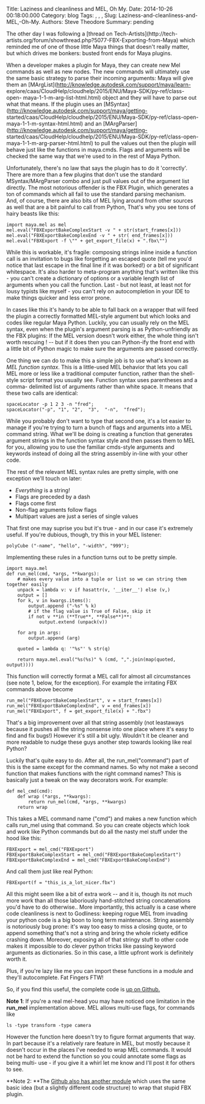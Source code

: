 Title: Laziness and cleanliness and MEL, Oh My.
Date: 2014-10-26 00:18:00.000
Category: blog
Tags: , , , 
Slug: Laziness-and-cleanliness-and-MEL,-Oh-My.
Authors: Steve Theodore
Summary: pending

The other day I was following a [thread on Tech-Artists](http://tech-
artists.org/forum/showthread.php?5077-FBX-Exporting-from-Maya) which reminded
me of one of those little Maya things that doesn't really matter, but which
drives me bonkers: busted front ends for Maya plugins.  
  
  
  
When a developer makes a plugin for Maya, they can create new Mel commands as
well as new nodes. The new commands will ultimately use the same basic
strategy to parse their incoming arguments: Maya will give them an
[MArgList](http://knowledge.autodesk.com/support/maya/learn-
explore/caas/CloudHelp/cloudhelp/2015/ENU/Maya-SDK/py-ref/class-open-
maya-1-1-m-arg-list-html.html) object and they will have to parse out what
that means. If the plugin uses an
[MSyntax](http://knowledge.autodesk.com/support/maya/getting-
started/caas/CloudHelp/cloudhelp/2015/ENU/Maya-SDK/py-ref/class-open-
maya-1-1-m-syntax-html.html) and an
[MArgParser](http://knowledge.autodesk.com/support/maya/getting-
started/caas/CloudHelp/cloudhelp/2015/ENU/Maya-SDK/py-ref/class-open-
maya-1-1-m-arg-parser-html.html) to pull the values out then the plugin will
behave just like the functions in maya.cmds.  Flags and arguments will be
checked the same way that we're used to in the rest of Maya Python.  
  
Unfortunately, there's no law that says the plugin has to do it 'correctly'.
There are more than a few plugins that don't use the standard
MSyntax/MArgParser combo and just pull values out of the argument list
directly.  The most notorious offender is the FBX Plugin, which generates a
ton of commands which all fail to use the standard parsing mechanism.  And, of
course, there are also bits of MEL lying around from other sources as well
that are a bit painful to call from Python, That's why you see tons of hairy
beasts like this:  
  

    
    
    import maya.mel as mel  
    mel.eval("FBXExportBakeComplexStart -v " + str(start_frames[x]))  
    mel.eval("FBXExportBakeComplexEnd -v " + str( end_frames[x]))  
    mel.eval("FBXExport -f \"" + get_export_file(x) + ".fbx\"")  
    

  
While this is workable, it's fragile: composing strings inline inside a
function call is an invitation to bugs like forgetting an escaped quote (tell
me you'd notice that last escape in the final line if it was borked!) or a bit
of significant whitespace. It's also harder to meta-program anything that's
written like this - you can't create a dictionary of options or a variable
length list of arguments when you call the function. Last - but not least, at
least not for lousy typists like myself - you can't rely on autocompletion in
your IDE to make things quicker and less error prone.  
  
In cases like this it's handy to be able to fall back on a wrapper that will
feed the plugin a correctly formatted MEL-style argument but which looks and
codes like regular Maya Python. Luckily, you can usually rely on the MEL
syntax, even when the plugin's argument parsing is as Python-unfriendly as the
FBX plugins: If the MEL version doesn't work either, the whole thing isn't
worth rescuing ! -- but if it does then you can Python-ify the front end with
a little bit of Python magic to make sure the arguments are passed correctly.  
  
One thing we can do to make this a simple job is to use what's known as _MEL
function syntax_.  This is a little-used MEL behavior that lets you call MEL
more or less like a traditional computer function, rather than the shell-style
script format you usually see. Function syntax uses parentheses and a comma-
delimited list of arguments rather than white space. It means that these two
calls are identical:  
  

    
    
    spaceLocator -p 1 2 3 -n "fred";  
    spaceLocator("-p", "1", "2",  "3",  "-n",  "fred");  
    

  
While you probably don't want to type that second one, it's a lot easier to
manage if you're trying to turn a bunch of flags and arguments into a MEL
command string.  What we'll be doing is creating a function that generates
argument strings in the function syntax style and then passes them to MEL for
you, allowing you to use the familiar cmds-style arguments and keywords
instead of doing all the string assembly in-line with your other code.  
  
The rest of the relevant MEL syntax rules are pretty simple, with one
exception we'll touch on later:  
  
  

  * _Everything_ is a string!
  * Flags are preceded by a dash
  * Flags come first
  * Non-flag arguments follow flags
  * Multipart values are just a series of single values

  

  

That first one may suprise you but it's true - and in our case it's extremely
useful. If you're dubious, though, try this in your MEL listener:  
  

    
    
    polyCube ("-name", "hello", "-width", "999");  
    

  
Implementing these rules in a function turns out to be pretty simple.  
  

    
    
    import maya.mel  
    def run_mel(cmd, *args, **kwargs):  
        # makes every value into a tuple or list so we can string them together easily  
        unpack = lambda v: v if hasattr(v, '__iter__') else (v,)  
        output = []  
        for k, v in kwargs.items():   
            output.append ("-%s" % k)  
            # if the flag value is True of False, skip it   
            if not v **in (**True**, **False**)**:  
                output.extend (unpack(v))  
      
        for arg in args:  
            output.append (arg)  
      
        quoted = lambda q: '"%s"' % str(q)  
      
        return maya.mel.eval("%s(%s)" % (cmd, ",".join(map(quoted, output))))  
    

  
This function will correctly format a MEL call for almost all circumstances
(see note 1, below, for the exception).  For example the irritating FBX
commands above become  
  

    
    
    run_mel("FBXExportBakeComplexStart", v = start_frames[x])  
    run_mel("FBXExportBakeComplexEnd", v = end_frames[x])  
    run_mel("FBXExport", f = get_export_file(x) + ".fbx")  
    

  
That's a big improvement over all that string assembly (not leastaways because
it pushes all the string nonsense into one place where it's easy to find and
fix bugs!)   However it's still a bit ugly. Wouldn't it be cleaner and more
readable to nudge these guys another step towards looking like real Python?  
  
Luckily that's quite easy to do. After all, the run_mel("command") part of
this is the same except for the command names. So why not make a second
function that makes functions with the right command names?  This is basically
just a tweak on the way decorators work. For example:  
  

    
    
    def mel_cmd(cmd):  
        def wrap (*args, **kwargs):  
            return run_mel(cmd, *args, **kwargs)  
        return wrap  
    

  
This takes a MEL command name ("cmd") and makes a new function which calls
run_mel using that command. So you can create objects which look and work like
Python commands but do all the nasty mel stuff under the hood like this:  
  

    
    
    FBXExport = mel_cmd("FBXExport")      
    FBXExportBakeComplexStart = mel_cmd("FBXExportBakeComplexStart")  
    FBXExportBakeComplexEnd = mel_cmd("FBXExportBakeComplexEnd")  
    

  
And call them just like real Python:  
  

    
    
    FBXExport(f = "this_is_a_lot_nicer.fbx")  
    

  
All this might seem like a bit of extra work -- and it is, though its not much
more work than all those laboriously hand-stitched string concatenations you'd
have to do otherwise.. More importantly, this actually is a case where code
cleanliness is next to Godliness: keeping rogue MEL from invading your python
code is a big boon to long term maintenance.  String assembly is notoriously
bug prone: it's way too easy to miss a closing quote, or to append something
that's not a string and bring the whole rickety edifice crashing down.
Moreover, exposing all of that stringy stuff to other code makes it impossible
to do clever python tricks like passing keyword arguments as dictionaries.  So
in this case, a little upfront work is definitely worth it.  
  
Plus, if you're lazy like me you can import these functions in a module and
they'll autocomplete. Fat Fingers FTW!  
  
So, if you find this useful, the complete code is [up on
Github.](https://gist.github.com/theodox/9a2e2b92867fa82ea328)  
  
**Note 1**: If you're a real mel-head you may have noticed one limitation in the **run_mel** implementation above.  MEL allows multi-use flags, for commands like  
  

    
    
    ls -type transform -type camera  
    

  
However the function here doesn't try to figure format arguments that way. In
part because it's a relatively rare feature in MEL, but mostly because it
doesn't occur in the places I've needed to wrap MEL commands.  It would not be
hard to extend the function so you could annotate some flags as being multi-
use - if you give it a whirl let me know and I'll post it for others to see.  
  
**Note 2: **The [Github also has another module](https://gist.github.com/theodox/2b83b1c47a18448d3cbf) which uses the same basic idea (but a slightly different code structure) to wrap that stupid FBX plugin.


